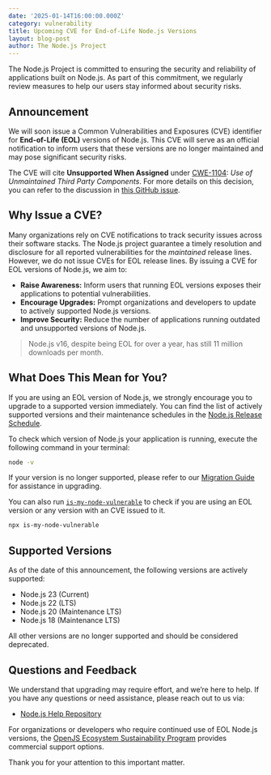 ```yaml
---
date: '2025-01-14T16:00:00.000Z'
category: vulnerability
title: Upcoming CVE for End-of-Life Node.js Versions
layout: blog-post
author: The Node.js Project
---
```


The Node.js Project is committed to ensuring the security and reliability of
applications built on Node.js. As part of this commitment, we regularly review
measures to help our users stay informed about security risks.

## Announcement

We will soon issue a Common Vulnerabilities and Exposures (CVE) identifier for
**End-of-Life (EOL)** versions of Node.js. This CVE will serve as an official
notification to inform users that these versions are no longer maintained and
may pose significant security risks.

The CVE will cite **Unsupported When Assigned** under
[CWE-1104](https://cwe.mitre.org/data/definitions/1104.html): *Use of Unmaintained Third Party Components*.
For more details on this decision, you can refer to the discussion in
[this GitHub issue](https://github.com/nodejs/security-wg/issues/1401).

## Why Issue a CVE?

Many organizations rely on CVE notifications to track security issues across
their software stacks. The Node.js project guarantee a timely resolution and disclosure
for all reported vulnerabilities for the _maintained_ release lines.
However, we do not issue CVEs for EOL release lines.
By issuing a CVE for EOL versions of Node.js, we aim to:

* **Raise Awareness:** Inform users that running EOL versions exposes their
applications to potential vulnerabilities.
* **Encourage Upgrades:** Prompt organizations and developers to update to
actively supported Node.js versions.
* **Improve Security:** Reduce the number of applications running outdated and
unsupported versions of Node.js.

> Node.js v16, despite being EOL for over a year, has still 11 million downloads per month.

## What Does This Mean for You?

If you are using an EOL version of Node.js, we strongly encourage you to upgrade
to a supported version immediately. You can find the list of actively supported
versions and their maintenance schedules in the [Node.js Release Schedule](https://github.com/nodejs/release#release-schedule).

To check which version of Node.js your application is running, execute the
following command in your terminal:

```bash
node -v
```

If your version is no longer supported, please refer to our
[Migration Guide](https://nodejs.org/en/docs/guides/upgrading/) for assistance
in upgrading.

You can also run [`is-my-node-vulnerable`](https://github.com/RafaelGSS/is-my-node-vulnerable)
to check if you are using an EOL version or any version with an CVE issued to it.

```bash
npx is-my-node-vulnerable
```

## Supported Versions

As of the date of this announcement, the following versions are actively supported:

* Node.js 23 (Current)
* Node.js 22 (LTS)
* Node.js 20 (Maintenance LTS)
* Node.js 18 (Maintenance LTS)

All other versions are no longer supported and should be considered deprecated.

## Questions and Feedback

We understand that upgrading may require effort, and we’re here to help. If you have
any questions or need assistance, please reach out to us via:

* [Node.js Help Repository](https://github.com/nodejs/help)

For organizations or developers who require continued use of EOL Node.js versions,
the [OpenJS Ecosystem Sustainability Program](https://nodejs.org/en/about/previous-releases#commercial-support)
provides commercial support options.

Thank you for your attention to this important matter.
